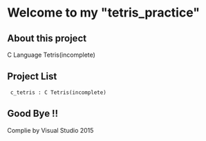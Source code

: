 # Welcome to my "tetris_practice"
## About this project
C Language Tetris(incomplete)
## Project List
```
 c_tetris : C Tetris(incomplete)
```
## Good Bye !!
Complie by Visual Studio 2015
